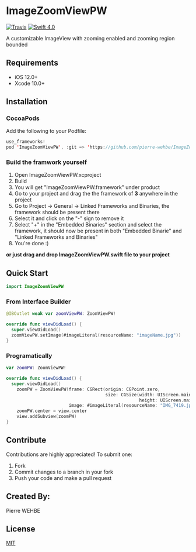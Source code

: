 # ImageZoomViewPW
[![Travis](https://img.shields.io/travis/Ramotion/folding-cell.svg)](https://travis-ci.org/Ramotion/folding-cell)
[![Swift 4.0](https://img.shields.io/badge/Swift-4.2-green.svg?style=flat)](https://developer.apple.com/swift/)

A customizable ImageView with zooming enabled and zooming region bounded

## Requirements
- iOS 12.0+
- Xcode 10.0+

## Installation

### CocoaPods
Add the following to your Podfile:
```swift
use_frameworks!
pod 'ImageZoomViewPW', :git => 'https://github.com/pierre-wehbe/ImageZoomViewPW.git', :tag => '1.0.3'
```

### Build the framwork yourself
1. Open ImageZoomViewPW.xcproject
2. Build
3. You will get "ImageZoomViewPW.framework" under product
4. Go to your project and drag the the framework of **3** anywhere in the project
5. Go to Project -> General -> Linked Frameworks and Binaries, the framework should be present there
6. Select it and click on the "-" sign to remove it
7. Select "+" in the "Embedded Binaries" section and select the framework, it should now be present in both "Embedded Binarie" and "Linked Frameworks and Binaries"
8. You're done :)

**or just drag and drop ImageZoomViewPW.swift file to your project**

## Quick Start
```swift
import ImageZoomViewPW
```
### From Interface Builder
```swift
@IBOutlet weak var zoomViewPW: ZoomViewPW!

override func viewDidLoad() {
  super.viewDidLoad()
  zoomViewPW.setImage(#imageLiteral(resourceName: "imageName.jpg"))
}
```

### Programatically
```swift
var zoomPW: ZoomViewPW!

override func viewDidLoad() {
  super.viewDidLoad()
    zoomPW = ZoomViewPW(frame: CGRect(origin: CGPoint.zero,
                                      size: CGSize(width: UIScreen.main.bounds.size.width / 2.0,
                                                   height: UIScreen.main.bounds.size.height / 2.0)),
                        image: #imageLiteral(resourceName: "IMG_7419.jpg"))
    zoomPW.center = view.center
    view.addSubview(zoomPW)
}
```

## Contribute
Contributions are highly appreciated! To submit one:
1. Fork
2. Commit changes to a branch in your fork
3. Push your code and make a pull request

## Created By:
Pierre WEHBE

## License
[MIT](https://github.com/pierre-wehbe/ImageZoomViewPW/blob/master/LICENSE)
